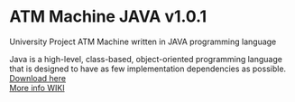 # ATM Machine JAVA v1.0.1

University Project ATM Machine written in JAVA programming language

Java is a high-level, class-based, object-oriented programming language that is designed to have as few implementation dependencies as possible.<br/>
<a href="https://www.java.com/">Download here<a/><br/>
<a href="https://en.wikipedia.org/wiki/Java_(programming_language)">More info WIKI<a/>

